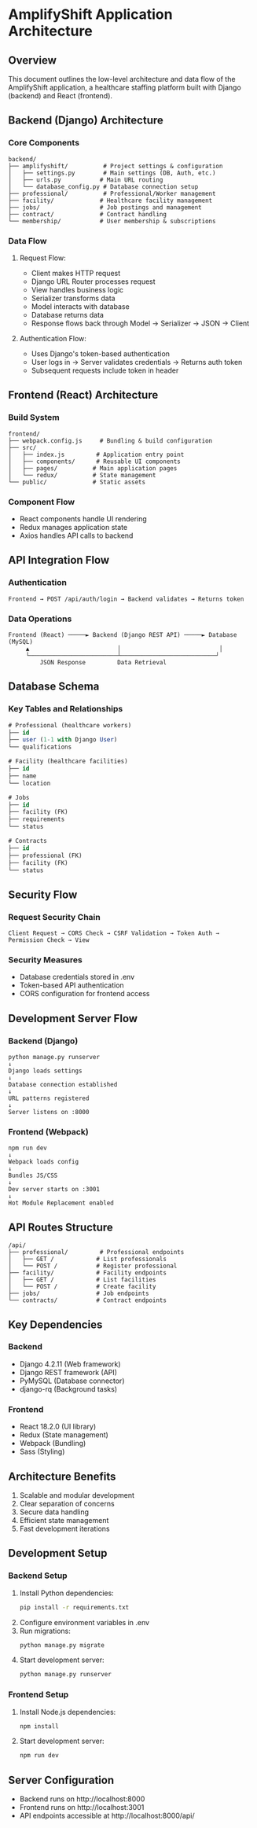 # AmplifyShift Application Architecture

## Overview

This document outlines the low-level architecture and data flow of the AmplifyShift application, a healthcare staffing platform built with Django (backend) and React (frontend).

## Backend (Django) Architecture

### Core Components
```
backend/
├── amplifyshift/          # Project settings & configuration
│   ├── settings.py        # Main settings (DB, Auth, etc.)
│   ├── urls.py           # Main URL routing
│   └── database_config.py # Database connection setup
├── professional/          # Professional/Worker management
├── facility/             # Healthcare facility management
├── jobs/                 # Job postings and management
├── contract/             # Contract handling
└── membership/           # User membership & subscriptions
```

### Data Flow
1. Request Flow:
   - Client makes HTTP request
   - Django URL Router processes request
   - View handles business logic
   - Serializer transforms data
   - Model interacts with database
   - Database returns data
   - Response flows back through Model → Serializer → JSON → Client

2. Authentication Flow:
   - Uses Django's token-based authentication
   - User logs in → Server validates credentials → Returns auth token
   - Subsequent requests include token in header

## Frontend (React) Architecture

### Build System
```
frontend/
├── webpack.config.js     # Bundling & build configuration
├── src/
│   ├── index.js         # Application entry point
│   ├── components/      # Reusable UI components
│   ├── pages/          # Main application pages
│   └── redux/          # State management
└── public/             # Static assets
```

### Component Flow
- React components handle UI rendering
- Redux manages application state
- Axios handles API calls to backend

## API Integration Flow

### Authentication
```
Frontend → POST /api/auth/login → Backend validates → Returns token
```

### Data Operations
```
Frontend (React) ─────► Backend (Django REST API) ─────► Database (MySQL)
     ▲                         │                            │
     └─────────────────────────┴───────────────────────────┘
         JSON Response         Data Retrieval
```

## Database Schema

### Key Tables and Relationships
```sql
# Professional (healthcare workers)
├── id
├── user (1-1 with Django User)
└── qualifications

# Facility (healthcare facilities)
├── id
├── name
└── location

# Jobs
├── id
├── facility (FK)
├── requirements
└── status

# Contracts
├── id
├── professional (FK)
├── facility (FK)
└── status
```

## Security Flow

### Request Security Chain
```
Client Request → CORS Check → CSRF Validation → Token Auth → Permission Check → View
```

### Security Measures
- Database credentials stored in .env
- Token-based API authentication
- CORS configuration for frontend access

## Development Server Flow

### Backend (Django)
```
python manage.py runserver
↓
Django loads settings
↓
Database connection established
↓
URL patterns registered
↓
Server listens on :8000
```

### Frontend (Webpack)
```
npm run dev
↓
Webpack loads config
↓
Bundles JS/CSS
↓
Dev server starts on :3001
↓
Hot Module Replacement enabled
```

## API Routes Structure
```
/api/
├── professional/         # Professional endpoints
│   ├── GET /            # List professionals
│   └── POST /           # Register professional
├── facility/            # Facility endpoints
│   ├── GET /            # List facilities
│   └── POST /           # Create facility
├── jobs/                # Job endpoints
└── contracts/           # Contract endpoints
```

## Key Dependencies

### Backend
- Django 4.2.11 (Web framework)
- Django REST framework (API)
- PyMySQL (Database connector)
- django-rq (Background tasks)

### Frontend
- React 18.2.0 (UI library)
- Redux (State management)
- Webpack (Bundling)
- Sass (Styling)

## Architecture Benefits
1. Scalable and modular development
2. Clear separation of concerns
3. Secure data handling
4. Efficient state management
5. Fast development iterations

## Development Setup

### Backend Setup
1. Install Python dependencies:
   ```bash
   pip install -r requirements.txt
   ```
2. Configure environment variables in .env
3. Run migrations:
   ```bash
   python manage.py migrate
   ```
4. Start development server:
   ```bash
   python manage.py runserver
   ```

### Frontend Setup
1. Install Node.js dependencies:
   ```bash
   npm install
   ```
2. Start development server:
   ```bash
   npm run dev
   ```

## Server Configuration
- Backend runs on http://localhost:8000
- Frontend runs on http://localhost:3001
- API endpoints accessible at http://localhost:8000/api/
